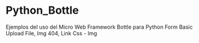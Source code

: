 # Python_Bottle
Ejemplos del uso del Micro Web Framework Bottle para Python
    Form
		Basic
		Upload File, Img
		404, Link Css - Img
